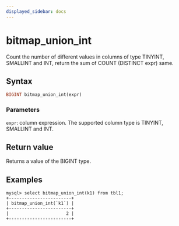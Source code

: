 ```yaml
---
displayed_sidebar: docs
---
```


# bitmap_union_int

Count the number of different values ​​in columns of type TINYINT, SMALLINT and INT, return the sum of COUNT (DISTINCT expr) same.

## Syntax

```Haskell
BIGINT bitmap_union_int(expr)
```

### Parameters

`expr`: column expression. The supported column type is TINYINT, SMALLINT and INT.

## Return value

Returns a value of the BIGINT type.

## Examples

```Plaintext
mysql> select bitmap_union_int(k1) from tbl1;
+------------------------+
| bitmap_union_int(`k1`) |
+------------------------+
|                      2 |
+------------------------+
```

